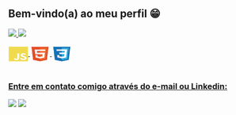 ## Bem-vindo(a) ao meu perfil 😁

 <div>
   <a href="https://github.com/mariana-gava">
   <img height="180em" src="https://github-readme-stats.vercel.app/api?username=mariana-gava&show_icons=true&theme=tokyonight&include_all_commits=true&count_private=true"/>
   <img height="180em" src="https://github-readme-stats.vercel.app/api/top-langs/?username=mariana-gava&layout=compact&langs_count=6&theme=tokyonight"/>
</div>
    
<div style="display: inline_block"><br>
  <img align="center" alt="Js" height="30" width="40" src="https://raw.githubusercontent.com/devicons/devicon/master/icons/javascript/javascript-plain.svg">
  <img align="center" alt="HTML" height="30" width="40" src="https://raw.githubusercontent.com/devicons/devicon/master/icons/html5/html5-original.svg">
  <img align="center" alt="CSS" height="30" width="40" src="https://raw.githubusercontent.com/devicons/devicon/master/icons/css3/css3-original.svg">
</div>
 
<br>
 
### Entre em contato comigo através do e-mail ou Linkedin:
 
<div> 
   <a href = "mailto:marianagava1@hotmail.com"><img src="https://img.shields.io/badge/-Gmail-%23333?style=for-the-badge&logo=E-mail&logoColor=white" target="_blank"></a>
  <a href="https://www.linkedin.com/in/mariana-gava-849a77159/" target="_blank"><img src="https://img.shields.io/badge/-LinkedIn-%230077B5?style=for-the-badge&logo=linkedin&logoColor=white" target="_blank"></a>
</div>
